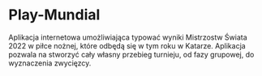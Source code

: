 # Play-Mundial
Aplikacja internetowa umożliwiająca typować wyniki Mistrzostw Świata 2022 w piłce nożnej, które odbędą się w tym roku w Katarze. 
Aplikacja pozwala na stworzyć cały własny przebieg turnieju, od fazy grupowej, do wyznaczenia zwycięzcy.

